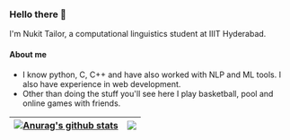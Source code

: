 ### Hello there 👋

I'm Nukit Tailor, a computational linguistics student at IIIT Hyderabad.

#### About me
* I know python, C, C++ and have also worked with NLP and ML tools. I also have experience in web development.
* Other than doing the stuff you'll see here I play basketball, pool and online games with friends.

| <a href="https://github.com/anuraghazra/github-readme-stats"><img align="center" src="https://github-readme-stats.vercel.app/api?username=Nukitt&show_icons=true&include_all_commits=true&theme=buefy&hide_border=true" alt="Anurag's github stats" /></a> | <a href="https://github.com/anuraghazra/github-readme-stats"><img align="center" src="https://github-readme-stats.vercel.app/api/top-langs/?username=Nukitt&layout=compact&theme=buefy&hide_border=true" /></a> |
| ------------- | ------------- |


<!--
**Nukitt/Nukitt** is a ✨ _special_ ✨ repository because its `README.md` (this file) appears on your GitHub profile.

Here are some ideas to get you started:

- 🔭 I’m currently working on ...
- 🌱 I’m currently learning ...
- 👯 I’m looking to collaborate on ...
- 🤔 I’m looking for help with ...
- 💬 Ask me about ...
- 📫 How to reach me: ...
- 😄 Pronouns: ...
- ⚡ Fun fact: ...
-->
